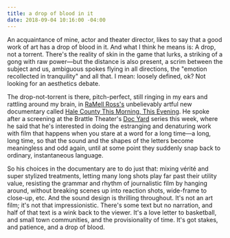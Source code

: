 ```yaml
---
title: a drop of blood in it
date: 2018-09-04 10:16:00 -04:00
---
```


An acquaintance of mine, actor and theater director, likes to say that a good work of art has a drop of blood in it. And what I think he means is: A drop, not a torrent. There's the reality of skin in the game that lurks, a striking of a gong with raw power—but the distance is also present, a scrim between the subject and us, ambiguous spokes flying in all directions, the "emotion recollected in tranquility" and all that. I mean: loosely defined, ok? Not looking for an aesthetics debate.

The drop-not-torrent is there, pitch-perfect, still ringing in my ears and rattling around my brain, in [RaMell Ross's](https://www.ramellross.com/) unbelievably artful new documentary called [Hale County This Morning, This Evening](https://en.wikipedia.org/wiki/Hale_County_This_Morning,_This_Evening). He spoke after a screening at the Brattle Theater's [Doc Yard](http://thedocyard.com/) series this week, where he said that he's interested in doing the estranging and denaturing work with film that happens when you stare at a word for a long time—a long, long time, so that the sound and the shapes of the letters become meaningless and odd again, until at some point they suddenly snap back to ordinary, instantaneous language. 

So his choices in the documentary are to do just that: mixing vérité and super stylized treatments, letting many long shots play far past their utility value, resisting the grammar and rhythm of journalistic film by hanging around, without breaking scenes up into reaction shots, wide-frame to close-up, etc. And the sound design is thrilling throughout. It's not an art film; it's not that impressionistic. There's some text but no narration, and half of that text is a wink back to the viewer. It's a love letter to basketball, and small town communities, and the provisionality of time.  It's got stakes, and patience, and a drop of blood.